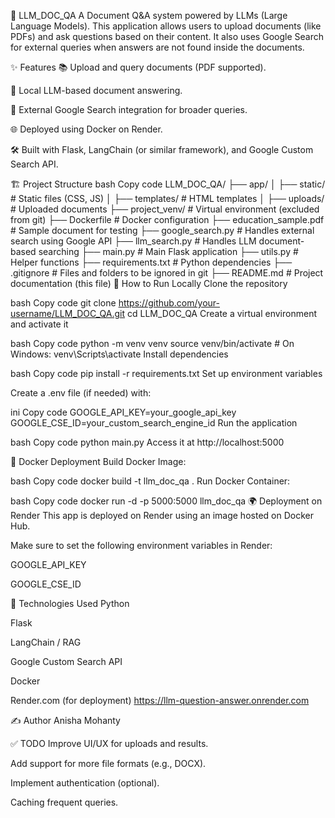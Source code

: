 📄 LLM_DOC_QA
A Document Q&A system powered by LLMs (Large Language Models).
This application allows users to upload documents (like PDFs) and ask questions based on their content.
It also uses Google Search for external queries when answers are not found inside the documents.

✨ Features
📚 Upload and query documents (PDF supported).

🤖 Local LLM-based document answering.

🔎 External Google Search integration for broader queries.

🌐 Deployed using Docker on Render.

🛠️ Built with Flask, LangChain (or similar framework), and Google Custom Search API.

🏗️ Project Structure
bash
Copy code
LLM_DOC_QA/
├── app/
│   ├── static/        # Static files (CSS, JS)
│   ├── templates/     # HTML templates
│   ├── uploads/       # Uploaded documents
├── project_venv/      # Virtual environment (excluded from git)
├── Dockerfile         # Docker configuration
├── education_sample.pdf # Sample document for testing
├── google_search.py   # Handles external search using Google API
├── llm_search.py      # Handles LLM document-based searching
├── main.py            # Main Flask application
├── utils.py           # Helper functions
├── requirements.txt   # Python dependencies
├── .gitignore         # Files and folders to be ignored in git
├── README.md          # Project documentation (this file)
🚀 How to Run Locally
Clone the repository

bash
Copy code
git clone https://github.com/your-username/LLM_DOC_QA.git
cd LLM_DOC_QA
Create a virtual environment and activate it

bash
Copy code
python -m venv venv
source venv/bin/activate  # On Windows: venv\Scripts\activate
Install dependencies

bash
Copy code
pip install -r requirements.txt
Set up environment variables

Create a .env file (if needed) with:

ini
Copy code
GOOGLE_API_KEY=your_google_api_key
GOOGLE_CSE_ID=your_custom_search_engine_id
Run the application

bash
Copy code
python main.py
Access it at http://localhost:5000

🐳 Docker Deployment
Build Docker Image:

bash
Copy code
docker build -t llm_doc_qa .
Run Docker Container:

bash
Copy code
docker run -d -p 5000:5000 llm_doc_qa
🌍 Deployment on Render
This app is deployed on Render using an image hosted on Docker Hub.

Make sure to set the following environment variables in Render:

GOOGLE_API_KEY

GOOGLE_CSE_ID

📜 Technologies Used
Python

Flask

LangChain / RAG

Google Custom Search API

Docker

Render.com (for deployment)
https://llm-question-answer.onrender.com


✍️ Author
Anisha Mohanty


✅ TODO
 Improve UI/UX for uploads and results.

 Add support for more file formats (e.g., DOCX).

 Implement authentication (optional).

 Caching frequent queries.

